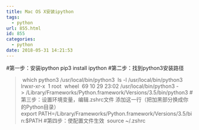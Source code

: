 ```yaml
---
title: Mac OS X安装ipython
tags:
  - python
url: 855.html
id: 855
categories:
  - python
date: 2018-05-31 14:21:53
---
```


#第一步：安装ipython
pip3 install ipython
#第二步：找到python3安装路径
> which python3
/usr/local/bin/python3
> ls -l /usr/local/bin/python3
lrwxr-xr-x  1 root  wheel  69 10 29 23:02 /usr/local/bin/python3 -> /Library/Frameworks/Python.framework/Versions/3.5/bin/python3
#第三步：设置环境变量，编辑.zshrc文件
添加这一行（把加黑部分换成你的Python目录）
export PATH=/Library/Frameworks/Python.framework/Versions/3.5/bin:$PATH
#第四步：使配置文件生效
> source ~/.zshrc